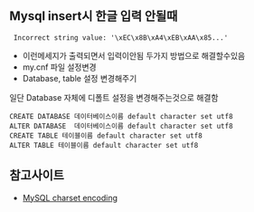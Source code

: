 ## Mysql insert시 한글 입력 안될때
~~~ 
 Incorrect string value: '\xEC\x8B\xA4\xEB\xAA\x85...' 
~~~
- 이런메세지가 출력되면서 입력이안됨 
두가지 방법으로 해결할수있음  
- my.cnf 파일 설정변경
- Database, table 설정 변경해주기

일단 Database 자체에 디폴트 설정을 변경해주는것으로 해결함 
~~~
CREATE DATABASE 데이터베이스이름 default character set utf8
ALTER DATABASE  데이터베이스이름 default character set utf8
CREATE TABLE 테이블이름 default character set utf8
ALTER TABLE 테이블이름 default character set utf8
~~~


## 참고사이트
  - [MySQL charset encoding](http://kwonnam.pe.kr/wiki/database/mysql/charset)
